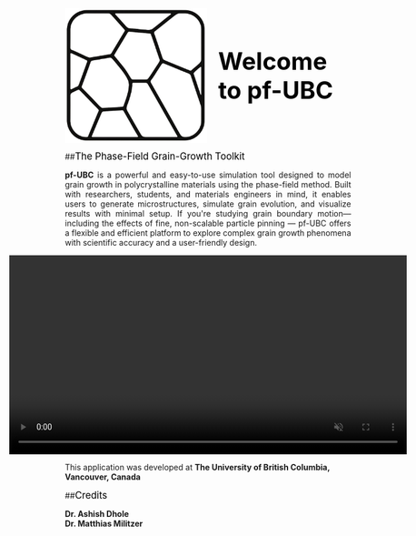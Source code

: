 <div style="display: flex; align-items: center; gap: 20px; justify-content: left;">
  <img src="images/logo.png" alt="pf-UBC Logo" class="float-glow-img" width="250">
  <h1 style="margin: 0; font-size: 3em; color: #000000; font-weight: bold; ">Welcome to pf-UBC</h1>
</div>

##<span style="font-size: 1.2em; color: #000000;">The Phase-Field Grain-Growth Toolkit</span>

<p style="text-align: justify;">
<strong>pf-UBC</strong> is a powerful and easy-to-use simulation tool designed to model grain growth in polycrystalline materials using the phase-field method. Built with researchers, students, and materials engineers in mind, it enables users to generate microstructures, simulate grain evolution, and visualize results with minimal setup. If you're studying grain boundary motion—including the effects of fine, non-scalable particle pinning — pf-UBC offers a flexible and efficient platform to explore complex grain growth phenomena with scientific accuracy and a user-friendly design.
</p>

<div style="display: flex; align-items: center; gap: 20px; justify-content: center;">
  <video class="float-img" height="350" autoplay muted loop>
    <source src="/videos/intro.mp4" type="video/mp4">
    Your browser does not support the video tag.
  </video>
</div>


This application was developed at <strong>The University of British Columbia, Vancouver, Canada</strong>

##<span style="font-size: 1.2em; color: #000000;">Credits</span>

<strong>Dr. Ashish Dhole</strong>
<br>
<strong>Dr. Matthias Militzer</strong>
